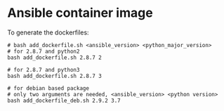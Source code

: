 # Ansible container image

To generate the dockerfiles:

```
# bash add_dockerfile.sh <ansible_version> <python_major_version>
# for 2.8.7 and python2
bash add_dockerfile.sh 2.8.7 2

# for 2.8.7 and python3
bash add_dockerfile.sh 2.8.7 3

# for debian based package
# only two arguments are needed, <ansible_version> <python version>
bash add_dockerfile_deb.sh 2.9.2 3.7
```
